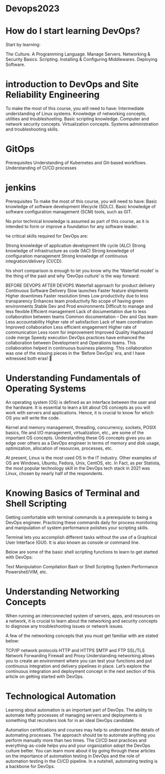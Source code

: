 # Devops2023
# How do I start learning DevOps?
Start by learning:

The Culture.
A Programming Language.
Manage Servers.
Networking & Security Basics.
Scripting.
Installing & Configuring Middlewares.
Deploying Software.


# introduction to DevOps and Site Reliability Engineering

To make the most of this course, you will need to have:
Intermediate understanding of Linux systems.
Knowledge of networking concepts, utilities and troubleshooting.
Basic scripting knowledge.
Computer and network security concepts.
Virtualization concepts.
Systems administration and troubleshooting skills.

# GitOps
Prerequisites
Understanding of Kubernetes and Git-based workflows. 
Understanding of CI/CD processes
# jenkins
Prerequisites
To make the most of this course, you will need to have:
Basic knowledge of software development lifecycle (SDLC).
Basic knowledge of software configuration management (SCM) tools, such as GIT.

No prior technical knowledge is assumed as part of this course, as it is intended to form or improve a foundation for any software leader.

he critical skills required for DevOps are: 

Strong knowledge of application development life cycle (ALC) 
Strong knowledge of infrastructure as code (IAC) 
Strong knowledge of configuration management 
Strong knowledge of continuous integration/delivery (CI/CD).


his short comparison is enough to let you know why the ‘Waterfall model’ is the thing of the past and why ‘DevOps culture’ is the way forward:

BEFORE DEVOPS
AFTER DEVOPS
Waterfall approach for product delivery	Continuous Software Delivery
Slow launches	Faster feature shipments
Higher downtimes	Faster resolution times
Low productivity due to less transparency	Enhances team productivity
No scope of having green environments	Stable Dev and Prod environments
Difficult to manage and less flexible	Efficient management
Lack of documentation due to less collaboration between teams	Common documentation – Dev and Ops team
Less accountability	Higher rate of satisfaction
Lack of team coordination	Improved collaboration
Less efficient engagement	Higher rate of communication
Less room for improvement	Improved Quality
Haphazard code merge	Speedy execution
DevOps practices have enhanced the collaboration between Development and Operations teams. This collaboration helped in continuous business planning. This collaboration was one of the missing pieces in the ‘Before DevOps’ era, and I have witnessed both eras! 🙂

# Understanding Fundamentals of Operating Systems
An operating system (OS) is defined as an interface between the user and the hardware. It is essential to learn a bit about OS concepts as you will work with servers and applications. Hence, it is crucial to know for which OS you will write the code.

Kernel and memory management, threading, concurrency, sockets, POSIX basics, file and I/O management, virtualization, etc., are some of the important OS concepts. Understanding these OS concepts gives you an edge over others as a DevOps engineer in terms of memory and disk usage, optimization, allocation of resources, processes, etc.

At present, Linux is the most used OS in the IT industry. Other examples of OS are Windows, Ubuntu, Fedora, Unix, CentOS, etc. In Fact, as per Statista, the most popular technology skill in the DevOps tech stack in 2021 was Linux, chosen by nearly half of the respondents.

# Knowing Basics of Terminal and Shell Scripting
Getting comfortable with terminal commands is a prerequisite to being a DevOps engineer. Practicing these commands daily for process monitoring and manipulation of system performance polishes your scripting skills.

Terminal lets you accomplish different tasks without the use of a Graphical User Interface (GUI). It is also known as console or command line.

Below are some of the basic shell scripting functions to learn to get started with DevOps:

Text Manipulation
Compilation
Bash or Shell Scripting
System Performance
Powershell/VIM, etc.

# Understanding Networking Concepts
When running an interconnected system of servers, apps, and resources on a network, it is crucial to learn about the networking and security concepts to diagnose any troubleshooting issues or network issues.

A few of the networking concepts that you must get familiar with are stated below:

TCP/IP network protocols
HTTP and HTTPS
SMTP and FTP
SSL/TLS
Network Forwarding
Firewall and Proxy
Understanding networking allows you to create an environment where you can test your functions and put continuous integration and delivery pipelines in place. Let’s explore the continuous integration and deployment concept in the next section of this article on getting started with DevOps.

# Technological Automation
Learning about automation is an important part of DevOps. The ability to automate hefty processes of managing servers and deployments is something that recruiters look for in an ideal DevOps candidate.

Automation certifications and courses may help to understand the details of automating processes. The approach should be to automate anything you perform manually more than two times. The CI/CD best practices and everything-as-code helps you and your organization adopt the DevOps culture better. You can learn more about it by going through these articles on the importance of automation testing in DevOps and the role of automation testing in the CI/CD pipeline. In a nutshell, automating testing is a backbone for DevOps.

